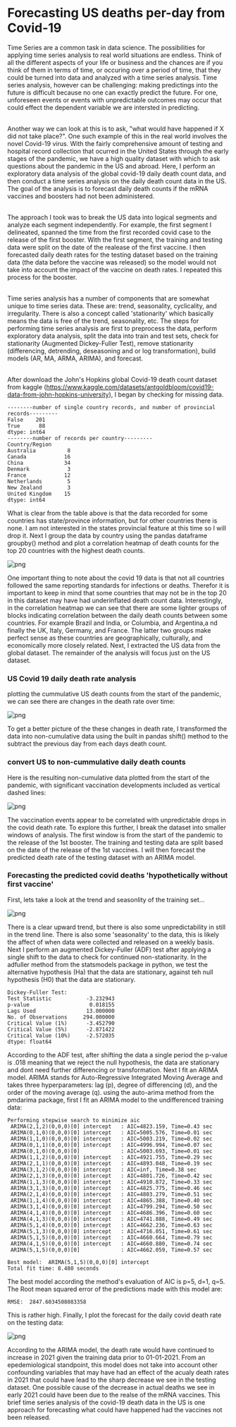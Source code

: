 # Forecasting US deaths per-day from Covid-19

Time Series are a common task in data science. The possibilities for applying time series analysis to real world situations are endless. Think of all the different aspects of your life or business and the chances are if you think of them in terms of time, or occuring over a period of time, that they could be turned into data and analyzed with a time series analysis. Time series analysis, however can be challenging: making predictings into the future is difficult because no one can exactly predict the future. For one, unforeseen events or events with unpredictable outcomes may occur that could effect the dependent variable we are intersted in predicting. <br><br>

Another way we can look at this is to ask, "what would have happened if X did not take place?". One such example of this in the real world involves the novel Covid-19 virus. With the fairly comprehensive amount of testing and hospital record collection that ocurred in the United States through the early stages of the pandemic, we have a high quality dataset with which to ask questions about the pandemic in the US and abroad. Here, I perform an exploratory data analysis of the global covid-19 daily death count data, and then conduct a time series analysis on the daily death count data in the US. The goal of the analysis is to forecast daily death counts if the mRNA vaccines and boosters had not been administered.<br><br>

The approach I took was to break the US data into logical segments and analyze each segment independently. For example, the first segment I delineated, spanned the time from the first recorded covid case to the release of the first booster. With the first segment, the training and testing data were split on the date of the realease of the first vaccine. I then forecasted daily death rates for the testing dataset based on the training data (the data before the vaccine was released) so the model would not take into account the impact of the vaccine on death rates. I repeated this process for the booster.<br><br>

Time series analysis has a number of components that are somewhat unique to time series data. These are: trend, seasonality, cyclicality, and irregularity. There is also a concept called 'stationarity' which basically means the data is free of the trend, seasonality, etc. The steps for performing time series analysis are first to preprocess the data, perform exploratory data analysis, split the data into train and test sets, check for stationarity (Augmented Dickey-Fuller Test), remove stationarity (differencing, detrending, deseasoning and or log transformation), build models (AR, MA, ARMA, ARIMA), and forecast.<br><br>

After download the John's Hopkins global Covid-19 death count dataset from kaggle (https://www.kaggle.com/datasets/antgoldbloom/covid19-data-from-john-hopkins-university), I began by checking for missing data. 



    --------number of single country records, and number of provincial records---------
    False    201
    True      88
    dtype: int64
    --------number of records per country---------
    Country/Region
    Australia          8
    Canada            16
    China             34
    Denmark            3
    France            12
    Netherlands        5
    New Zealand        3
    United Kingdom    15
    dtype: int64



What is clear from the table above is that the data recorded for some countries has state/province information, but for other countries there is none. I am not interested in the states provincial feature at this time so I will drop it. Next I group the data by country using the pandas dataframe groupby() method and plot a correlation heatmap of death counts for the top 20 countries with the highest death counts.



    
![png](assets/images/tsa_files/covid19_analysis_clean_13_1.png)
    

One important thing to note about the covid 19 data is that not all countries followed the same reporting standards for infections or deaths. Therefor it is important to keep in mind that some countries that may not be in the top 20 in this dataset may have had underinflated death count data. Interestingly, in the correlation heatmap we can see that there are some lighter groups of blocks indicating correlation between the daily death counts between some countries. For example Brazil and India, or Columbia, and Argentina,a nd finally the UK, Italy, Germany, and France. The latter two groups make perfect sense as these countries are geographically, culturally, and economically more closely related. Next, I extracted the US data from the global dataset. The remainder of the analysis will focus just on the US dataset.


### US Covid 19 daily death rate analysis


plotting the cummulative US death counts from the start of the pandemic, we can see there are changes in the death rate over time:
    
![png](assets/images/tsa_files/covid19_analysis_clean_17_0.png)
    

To get a better picture of the these changes in death rate, I transformed the data into non-cumulative data using the built in pandas shift() method to the subtract the previous day from each days death count. 

### convert US to non-cummulative daily death counts

Here is the resulting non-cumulative data plotted from the start of the pandemic, with significant vaccination developments included as vertical dashed lines:

    
![png](assets/images/tsa_files/covid19_analysis_clean_21_1.png)
    

The vaccination events appear to be correlated with unpredictable drops in the covid death rate. To explore this further, I break the dataset into smaller windows of analysis. The first window is from the start of the pandemic to the release of the 1st booster. The training and testing data are split based on the date of the release of the 1st vaccines. I will then forecast the predicted death rate of the testing dataset with an ARIMA model. 

### Forecasting the predicted covid deaths 'hypothetically without first vaccine'

First, lets take a look at the trend and seasonlity of the training set...
    
![png](assets/images/tsa_files/covid19_analysis_clean_29_0.png)
    

There is a clear upward trend, but there is also some unpredictability in still in the trend line. There is also some 'seasonality' to the data, this is likely the affect of when data were collected and released on a weekly basis. Next I perform an augmented Dickey-Fuller (ADF) test after applying a single shift to the data to check for continued non-stationarity. In the adfuller method from the statsmodels package in python, we test the alternative hypothesis (Ha) that the data are stationary, against teh null hypothesis (H0) that the data are stationary. 


    Dickey-Fuller Test: 
    Test Statistic           -3.232943
    p-value                   0.018155
    Lags Used                13.000000
    No. of Observations     294.000000
    Critical Value (1%)      -3.452790
    Critical Value (5%)      -2.871422
    Critical Value (10%)     -2.572035
    dtype: float64


According to the ADF test, after shifting the data a single period the p-value is .018 meaning that we reject the null hypothesis, the data are stationary and dont need further differencing or transformation. Next I fit an ARIMA model. ARIMA stands for Auto-Regressive Integrated Moving Average and takes three hyperparameters: lag (p), degree of differencing (d), and the order of the moving average (q). using the auto-arima method from the pmdarima package, first I fit an ARIMA model to the undifferenced training data:


    Performing stepwise search to minimize aic
     ARIMA(2,1,2)(0,0,0)[0] intercept   : AIC=4823.159, Time=0.43 sec
     ARIMA(0,1,0)(0,0,0)[0] intercept   : AIC=5005.576, Time=0.01 sec
     ARIMA(1,1,0)(0,0,0)[0] intercept   : AIC=5003.219, Time=0.02 sec
     ARIMA(0,1,1)(0,0,0)[0] intercept   : AIC=4996.994, Time=0.07 sec
     ARIMA(0,1,0)(0,0,0)[0]             : AIC=5003.693, Time=0.01 sec
     ARIMA(1,1,2)(0,0,0)[0] intercept   : AIC=4921.755, Time=0.29 sec
     ARIMA(2,1,1)(0,0,0)[0] intercept   : AIC=4893.048, Time=0.19 sec
     ARIMA(3,1,2)(0,0,0)[0] intercept   : AIC=inf, Time=0.38 sec
     ARIMA(2,1,3)(0,0,0)[0] intercept   : AIC=4801.726, Time=0.42 sec
     ARIMA(1,1,3)(0,0,0)[0] intercept   : AIC=4910.872, Time=0.33 sec
     ARIMA(3,1,3)(0,0,0)[0] intercept   : AIC=4825.775, Time=0.46 sec
     ARIMA(2,1,4)(0,0,0)[0] intercept   : AIC=4803.279, Time=0.51 sec
     ARIMA(1,1,4)(0,0,0)[0] intercept   : AIC=4865.388, Time=0.40 sec
     ARIMA(3,1,4)(0,0,0)[0] intercept   : AIC=4799.294, Time=0.50 sec
     ARIMA(4,1,4)(0,0,0)[0] intercept   : AIC=4686.396, Time=0.60 sec
     ARIMA(4,1,3)(0,0,0)[0] intercept   : AIC=4741.888, Time=0.49 sec
     ARIMA(5,1,4)(0,0,0)[0] intercept   : AIC=4662.236, Time=0.63 sec
     ARIMA(5,1,3)(0,0,0)[0] intercept   : AIC=4716.051, Time=0.61 sec
     ARIMA(5,1,5)(0,0,0)[0] intercept   : AIC=4660.664, Time=0.79 sec
     ARIMA(4,1,5)(0,0,0)[0] intercept   : AIC=4660.880, Time=0.74 sec
     ARIMA(5,1,5)(0,0,0)[0]             : AIC=4662.059, Time=0.57 sec
    
    Best model:  ARIMA(5,1,5)(0,0,0)[0] intercept
    Total fit time: 8.480 seconds


The best model according the method's evaluation of AIC is p=5, d=1, q=5. The Root mean squared error of the predictions made with this model are:

    RMSE:  2847.6034508083358

This is rather high. Finally, I plot the forecast for the daily covid death rate on the testing data:

    
![png](assets/images/tsa_files/covid19_analysis_clean_32_0.png)
  

According to the ARIMA model, the death rate would have continued to increase in 2021 given the training data prior to 01-01-2021. From an epedemiological standpoint, this model does not take into account other confounding variables that may have had an effect of the acualy death rates in 2021 that could have lead to the sharp decrease we see in the testing dataset. One possible cause of the decrease in actual deaths we see in early 2021 could have been due to the realse of the mRNA vaccines. This brief time series analysis of the covid-19 death data in the US is one approach for forecasting what could have happened had the vaccines not been released.